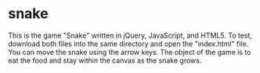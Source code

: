snake
=====

This is the game "Snake" written in jQuery, JavaScript, and HTML5. To test, download both files into the same directory and open the "index.html" file. You can move the snake using the arrow keys. The object of the game is to eat the food and stay within the canvas as the snake grows.
